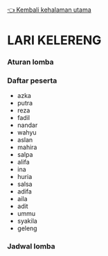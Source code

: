 [👈 Kembali kehalaman utama](/readme.md)

# LARI KELERENG

### Aturan lomba

### Daftar peserta
- azka
- putra
- reza
- fadil
- nandar
- wahyu
- aslan 
- mahira
- salpa
- alifa
- ina
- huria
- salsa
- adifa
- aila
- adit
- ummu
- syakila
- geleng

### Jadwal lomba